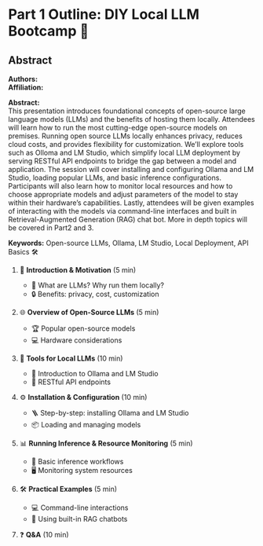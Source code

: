 # Part 1 Outline: DIY Local LLM Bootcamp 🤖

## Abstract
**Authors:**  
**Affiliation:**  

**Abstract:**  
This presentation introduces foundational concepts of open-source large language models (LLMs) and the benefits of hosting them locally. Attendees will learn how to run the most cutting-edge open-source models on premises. Running open source LLMs locally enhances privacy, reduces cloud costs, and provides flexibility for customization. We’ll explore tools such as Olloma and LM Studio, which simplify local LLM deployment by serving RESTful API endpoints to bridge the gap between a model and application. The session will cover installing and configuring Ollama and LM Studio, loading popular LLMs, and basic inference configurations. Participants will also learn how to monitor local resources and how to choose appropriate models and adjust parameters of the model to stay within their hardware’s capabilities. Lastly, attendees will be given examples of interacting with the models via command-line interfaces and built in Retrieval-Augmented Generation (RAG) chat bot. More in depth topics will be covered in Part2 and 3.

**Keywords:** Open-source LLMs, Ollama, LM Studio, Local Deployment, API Basics 🛠️

1. 🚀 **Introduction & Motivation** (5 min)
   - 🤔 What are LLMs? Why run them locally?
   - 🔒 Benefits: privacy, cost, customization

2. 🌐 **Overview of Open-Source LLMs** (5 min)
   - 🏆 Popular open-source models
   - 💻 Hardware considerations

3. 🧰 **Tools for Local LLMs** (10 min)
   - 🦙 Introduction to Ollama and LM Studio
   - 🔗 RESTful API endpoints

4. ⚙️ **Installation & Configuration** (10 min)
   - 🪜 Step-by-step: installing Ollama and LM Studio
   - 📦 Loading and managing models

5. 📊 **Running Inference & Resource Monitoring** (5 min)
   - 🧪 Basic inference workflows
   - 🖥️ Monitoring system resources

6. 🛠️ **Practical Examples** (5 min)
   - 💻 Command-line interactions
   - 🤖 Using built-in RAG chatbots

7. ❓ **Q&A** (10 min)
